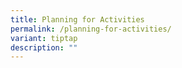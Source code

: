 ```yaml
---
title: Planning for Activities
permalink: /planning-for-activities/
variant: tiptap
description: ""
---
```

